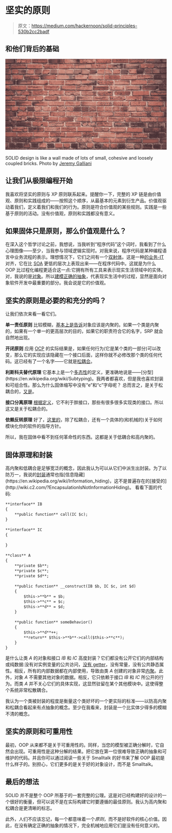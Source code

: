 # 坚实的原则

> 原文：<https://medium.com/hackernoon/solid-principles-530b2cc2badf>

## 和他们背后的基础

![](img/b75aadd8ed607296485bc8f8ab85dd5e.png)

SOLID design is like a wall made of lots of small, cohesive and loosely coupled bricks. Photo by [Jeremy Galliani](https://unsplash.com/@jeremyforlife?utm_source=medium&utm_medium=referral)

## 让我们从极限编程开始

我喜欢将坚实的原则与 XP 原则联系起来。提醒你一下，完整的 XP 链是由价值观、原则和实践组成的——按照这个顺序，从最基本的元素到衍生产品。价值观驱动着我们，定义着我们和我们的行为。原则是符合价值观的某些规则。实践是一些基于原则的活动。没有价值观，原则和实践都没有意义。

## 如果固体只是原则，那么价值观是什么？

在深入这个哲学讨论之前，我想说，当我听到“程序代码”这个词时，我看到了什么心理图像——至少，当我参与领域逻辑实现时。对我来说，程序代码是某种编程语言中业务流程的表示。理想情况下，它们之间有一个[双射体](https://en.wikipedia.org/wiki/Bijection)。这是一种[的业务-IT](https://hackernoon.com/why-you-should-split-the-monolith-e946f57db38c) 对齐，它在比 [SOA](/@wrong.about/how-to-implement-soa-dc6bf08fba9a) 更低的层次上表现出来——在程序代码中。这就是为什么 OOP 比过程化编程更适合这一点:它拥有所有工具来表示现实生活领域中的实体。对，我说的是[对象](https://www.yegor256.com/2014/11/20/seven-virtues-of-good-object.html)。所以[建模正确的抽象](https://hackernoon.com/on-good-domain-decomposition-385ee8ce5a3)，代表现实生活中的过程，显然是面向对象软件开发中最重要的部分。我会说是它的价值观。

## 坚实的原则是必要的和充分的吗？

让我们依次来看一看它们。

**单一责任原则** 比较模糊，[基本上是告诉](https://hackernoon.com/the-secret-behind-the-single-responsibility-principle-e2f3692bae25)对象应该是内聚的。如果一个类是内聚的，如果有一个单一的更高层次的目的，如果它的职责符合它的名字，SRP 就会自然地出现。

**开闭原则**
应用 [OCP](https://hackernoon.com/the-open-closed-principle-c3dc45419784) 的实际结果是，如果任何行为(它是某个类的一部分)可以改变，那么它的实现应该隐藏在一个接口后面，这样你就不必修改那个类的任何代码。这已经有了一个名字——它就是[松耦合](https://en.wikipedia.org/wiki/Loose_coupling)。

**利斯科夫替代原理** 它基本上是一个[多态性](https://en.wikipedia.org/wiki/Polymorphism_(computer_science))的定义，更准确地说是——[分型](https://en.wikipedia.org/wiki/Subtyping)。我两者都喜欢，但是我也喜欢封装和可组合性。那么为什么固体缩写中没有“e”和“c”字母呢？
总而言之，是关于松耦合的，[又是](https://hackernoon.com/liskov-substitution-principle-a982551d584a)。

**接口分离原理** [根据定义](https://hackernoon.com/interface-segregation-principle-bdf3f94f1d11)，它不利于胖接口，那些有很多很多实现类的接口。所以这又是关于松耦合的。

**依赖反转原理** 好了，[这里的](/@wrong.about/dependency-inversion-principle-e402e5b69e70)，除了松耦合，还有一个具体的(和机械的)关于如何模块化你的软件的指导方针。

所以，我在固体中看不到任何革命性的东西。这都是关于低耦合和高内聚的。

## 固体原理和封装

高内聚和低耦合是足够宽泛的概念，因此我认为可以从它们中派生出封装。为了以防万一，我说的[封装](https://en.wikipedia.org/wiki/Encapsulation_(computer_programming))通常也指[信息隐藏](https://en.wikipedia.org/wiki/Information_hiding)，这不是普遍存在的[接受的](http://wiki.c2.com/?EncapsulationIsNotInformationHiding)。
看看下面的代码:

```
**interface** IB
{
    **public function** call(IC $c);
}

**interface** IC
{

}

**class** A
{
    **private $b**;
    **private $c**;
    **private $d**;

    **public function** __construct(IB $b, IC $c, int $d)
    {
        $this->**b** = $b;
        $this->**c** = $c;
        $this->**d** = $d;
    }

    **public function** someBehavior()
    {
        $this->**d**++;
        **return** $this->**b**->call($this->**c**);
    }
}
```

是什么让类 *A* 的对象和接口 *IB* 和 *IC* 高度封装？它们都没有公开它们的内部结构或纯数据:没有对实例变量的公共访问，[没有 getter](https://www.yegor256.com/2014/09/16/getters-and-setters-are-evil.html)，没有常量，没有公共静态属性。相反，所有的内部数据都在内部使用，导致由类 *A* 创建的对象非常[内聚](https://en.wikipedia.org/wiki/Cohesion_(computer_science))。此外，对象 *A* 不需要其他对象的数据。相反，它只依赖于接口 *IB* 和 *IC* 所公开的行为。而类 *A* 并不关心它们的具体实现，这显然驻留在某个其他模块中。这使得整个系统非常松散耦合。

我认为一个类被封装的程度是衡量这个类好坏的一个更实际的标准——以防高内聚和松耦合看起来有点抽象的概念。至少在我看来，封装是一个比实体少得多的模糊不清的概念。

## 坚实的原则和可重用性

最初，OOP 从来都不是关于可重用性的。同样，当您的模型被正确分解时，它自然会出现。可重用性是这种分解的结果。把它放在第一位很难导致正确的抽象和可维护的代码。并且你可以通过阅读一些关于 Smalltalk 的好书来了解 OOP 最初是什么样子的。别担心，它们更多的是关于好的对象设计，而不是 Smalltalk。

## 最后的想法

SOLID 并不是整个 OOP 所基于的一套完整的公理。这是对已经构建好的设计的一个很好的衡量，但可以说不是在实际构建它时要遵循的最佳原则。我认为高内聚和松耦合是更清晰的标志。

此外，人们不应该忘记，每一个都意味着一个*原则*，而不是好软件的核心价值。因此，在没有确定正确的抽象的情况下，完全机械地应用它们是没有任何意义的。